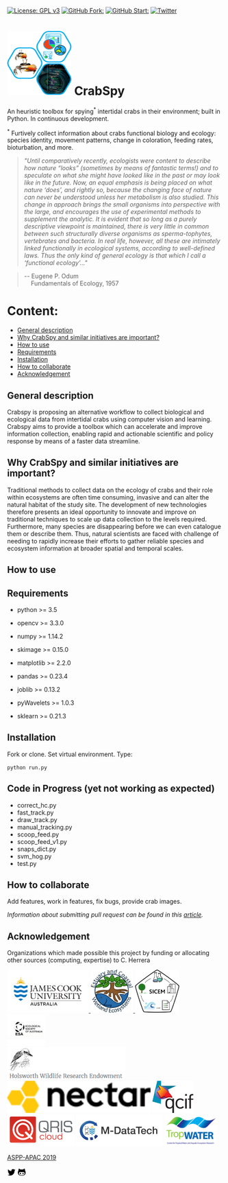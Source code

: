 [![License: GPL v3](https://img.shields.io/badge/License-GPLv3-blue.svg)](https://www.gnu.org/licenses/gpl-3.0)
[![GitHub Fork: ](https://img.shields.io/github/forks/CexyNature/Crabspy?label=Fork&style=social)](https://github.com/CexyNature/Crabspy)
[![GitHub Start: ](https://img.shields.io/github/forks/CexyNature/Crabspy?label=Starts&style=social)](https://github.com/CexyNature/Crabspy)
[![Twitter](https://img.shields.io/twitter/follow/CexyNature?style=social)](https://twitter.com/cexynature?lang=en)

<img src="images/logos/pseudo_logo.jpg" width="150" height="150"> CrabSpy
==========

An heuristic toolbox for spying<sup>*</sup> intertidal crabs in their environment; built in Python. In continuous development.

<sup>*</sup> Furtively collect information about crabs functional biology and ecology: species identity, movement patterns, change in coloration, feeding rates, bioturbation, and more. 


> *"Until comparatively recently, ecologists were content to describe how nature “looks” (sometimes by means of fantastic
 terms!) and to speculate on what she might have looked like in the past or may look like in the future. 
 Now, an equal emphasis is being placed on what nature ‘does’, and rightly so, because the changing face 
 of nature can never be understood unless her metabolism is also studied. This change in approach brings 
 the small organisms into perspective with the large, and encourages the use of experimental methods to 
 supplement the analytic. It is evident that so long as a purely descriptive viewpoint is maintained, 
 there is very little in common between such structurally diverse organisms as sperma-tophytes, 
 vertebrates and bacteria. In real life, however, all these are intimately linked functionally in 
 ecological systems, according to well-defined laws. Thus the only kind of general ecology is that which
 I call a ‘functional ecology’..."*

> -- Eugene P. Odum <br>
> &nbsp;&nbsp;&nbsp; Fundamentals of Ecology, 1957

# Content:

- [General description](#General-description)
- [Why CrabSpy and similar initiatives are important?](#Why-CrabSpy-and-similar-initiatives-are-important?)
- [How to use](#How-to-use)
- [Requirements](#Requirements)
- [Installation](#Installation)
- [How to collaborate](#How-to-collaborate)
- [Acknowledgement](#Acknowledgement)

## General description

Crabspy is proposing an alternative workflow to collect biological and ecological data from intertidal crabs using computer vision and learning. Crabspy aims to provide a toolbox which can accelerate and improve information collection, enabling rapid and actionable scientific and policy response by means of a faster data streamline.


## Why CrabSpy and similar initiatives are important?

Traditional methods to collect data on the ecology of crabs and their role within ecosystems are often time consuming, invasive and can alter the natural habitat of the study site. The development of new technologies therefore presents an ideal opportunity to innovate and improve on traditional techniques to scale up data collection to the levels required.
Furthermore, many species are disappearing before we can even catalogue them or describe them. Thus, natural scientists are faced with challenge of needing to rapidly increase their efforts to gather reliable species and ecosystem information at broader spatial and temporal scales.

## How to use



## Requirements

- python >= 3.5

- opencv >= 3.3.0

- numpy >= 1.14.2

- skimage >= 0.15.0

- matplotlib >= 2.2.0

- pandas >= 0.23.4

- joblib >= 0.13.2

- pyWavelets >= 1.0.3

- sklearn >= 0.21.3

## Installation

Fork or clone. Set virtual environment. Type:
```
python run.py
```

## Code in Progress (yet not working as expected)

- correct_hc.py
- fast_track.py
- draw_track.py
- manual_tracking.py
- scoop_feed.py
- scoop_feed_v1.py
- snaps_dict.py
- svm_hog.py
- test.py



## How to collaborate

Add features, work in features, fix bugs, provide crab images.

*Information about submitting pull request can be found in this [article](https://code.tutsplus.com/tutorials/how-to-collaborate-on-github--net-34267).*


## Acknowledgement

Organizations which made possible this project by funding or allocating other sources (computing, expertise) to C. Herrera

<a href="https://www.jcu.edu.au/">
    <img alt="James Cook University" src="images/logos/JCU.jpg" height="100">
</a>

<a href="https://research.jcu.edu.au/portfolio/marcus.sheaves/">
    <img alt="Estuary and Coastal Wetland Ecosystems" src="images/logos/ECWE.jpeg" height="100">
</a>
<a href="https://www.jcu.edu.au/sicem">
    <img alt="Science Integrated Coastal Ecosystem Management" src="images/logos/SICEM.png" height="100">
</a>

<div class="row">
    <div class="column">
        <a href="https://www.ecolsoc.org.au/awards-and-prizes/holsworth-wildlife-research-endowment">
            <img alt="Holsworth Wildlife Research Endowment" src="images/logos/ESA_logo.png" height="75">
        </a>
    </div>
    <div class="column">
        <a href="https://www.ecolsoc.org.au/awards-and-prizes/holsworth-wildlife-research-endowment">
            <img alt="Holsworth Wildlife Research Endowment" src="images/logos/Holsworth.png" height="75">
        </a>
    </div>
</div>


<a >
    <img src="images/logos/nectardirectorate-logo.png" height="75"> 
    <img src="images/logos/qcif.png" height="75"> 
    <img src="images/logos/qris-logo.png" height="75">
</a>

<a >
    <img src="images/logos/Mdatatech.PNG" height="75"> 
    <img src="images/logos/TropWATER.jpg" height="75">
</a>

[ASPP-APAC 2019](https://scipy-school.org/)




<!-- Created by Cesar Herrera -->
[![alt text][1.2]][1]
[![alt text][2.2]][2]
<!-- icons without padding -->
[1.2]: images/logos/twittericon2.png (icon without padding)
[2.2]: images/logos/githubicon2.png (github icon without padding)
<!-- links to accounts -->
[1]: http://www.twitter.com/CexyNature
[2]: http://www.github.com/CexyNature
<!-- End -->